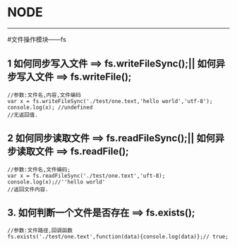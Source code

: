 # NODE
----

#文件操作模块——fs


##  1   如何同步写入文件  ==> fs.writeFileSync();|| 如何异步写入文件    ==> fs.writeFile();
    //参数:文件名,内容,文件编码
    var x = fs.writeFileSync('./test/one.text,'hello world','utf-8');
    console.log(x); //undefined
    //无返回值.
##  2   如何同步读取文件  ==> fs.readFileSync();||  如何异步读取文件    ==> fs.readFile();
    //参数:文件名,文件编码;
    var x = fs.readFileSync('./test/one.text','uft-8);
    console.log(x);//''hello world'
    //返回文件内容.
##  3.  如何判断一个文件是否存在  ==> fs.exists();
    //参数:文件路径,回调函数
    fs.exists('./test/one.text',function(data){console.log(data)};// true;
    
    
    
    






    




